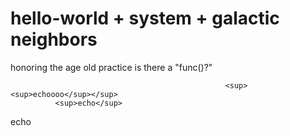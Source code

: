# hello-world + system + galactic neighbors
honoring the age old practice
is there a "func()?"

													<sup><sup>echoooo</sup></sup>
			  <sup>echo</sup>
echo
